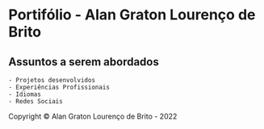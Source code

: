 # Portifólio - Alan Graton Lourenço de Brito
## Assuntos a serem abordados
    - Projetos desenvolvidos
    - Experiências Profissionais
    - Idiomas
    - Redes Sociais
Copyright © Alan Graton Lourenço de Brito - 2022
